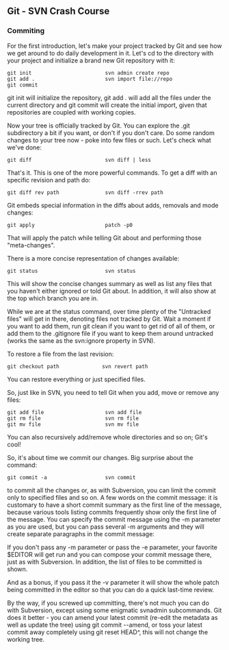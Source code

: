 ## Git - SVN Crash Course

### Commiting
For the first introduction, let's make your project tracked by Git and see how we get around to do daily development in it. Let's cd to the directory with your project and initialize a brand new Git repository with it:

    git init                        svn admin create repo
    git add .                       svn import file://repo
    git commit   
                
git init will initialize the repository, git add . will add all the files under the current directory and git commit will create the initial import, given that repositories are coupled with working copies.

Now your tree is officially tracked by Git. You can explore the .git subdirectory a bit if you want, or don't if you don't care. Do some random changes to your tree now - poke into few files or such. Let's check what we've done:

    git diff                        svn diff | less
    
That's it. This is one of the more powerful commands. To get a diff with an specific revision and path do:

    git diff rev path               svn diff -rrev path

Git embeds special information in the diffs about adds, removals and mode changes:

    git apply                     	patch -p0

That will apply the patch while telling Git about and performing those "meta-changes".

There is a more concise representation of changes available:

    git status                    	svn status

This will show the concise changes summary as well as list any files that you haven't either ignored or told Git about. In addition, it will also show at the top which branch you are in.

While we are at the status command, over time plenty of the "Untracked files" will get in there, denoting files not tracked by Git. Wait a moment if you want to add them, run git clean if you want to get rid of all of them, or add them to the .gitignore file if you want to keep them around untracked (works the same as the svn:ignore property in SVN).

To restore a file from the last revision:

    git checkout path              svn revert path

You can restore everything or just specified files.

So, just like in SVN, you need to tell Git when you add, move or remove any files:

    git add file                    svn add file
    git rm file                     svn rm file
    git mv file                     svn mv file 	                  
    
You can also recursively add/remove whole directories and so on; Git's cool!

So, it's about time we commit our changes. Big surprise about the command:

    git commit -a                 	svn commit

to commit all the changes or, as with Subversion, you can limit the commit only to specified files and so on. A few words on the commit message: it is customary to have a short commit summary as the first line of the message, because various tools listing commits frequently show only the first line of the message. You can specify the commit message using the -m parameter as you are used, but you can pass several -m arguments and they will create separate paragraphs in the commit message:

If you don't pass any -m parameter or pass the -e parameter, your favorite $EDITOR will get run and you can compose your commit message there, just as with Subversion. In addition, the list of files to be committed is shown.

And as a bonus, if you pass it the -v parameter it will show the whole patch being committed in the editor so that you can do a quick last-time review.

By the way, if you screwed up committing, there's not much you can do with Subversion, except using some enigmatic svnadmin subcommands. Git does it better - you can amend your latest commit (re-edit the metadata as well as update the tree) using git commit --amend, or toss your latest commit away completely using git reset HEAD^, this will not change the working tree.
